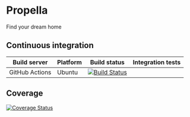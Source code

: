 # Propella
Find your dream home

## Continuous integration

| Build server                | Platform      | Build status                                                                                                                                                        | Integration tests                                                                                                                                                   |
|-----------------------------|---------------|---------------------------------------------------------------------------------------------------------------------------------------------------------------------|---------------------------------------------------------------------------------------------------------------------------------------------------------------------|
| GitHub Actions              | Ubuntu | [![Build Status](https://github.com/neildobson-au/Propella/actions/workflows/build.yml/badge.svg)](https://github.com/neildobson-au/Propella/actions) | &nbsp; |

## Coverage

[![Coverage Status](https://coveralls.io/repos/github/neildobson-au/Propella/badge.svg)](https://coveralls.io/github/neildobson-au/Propella)